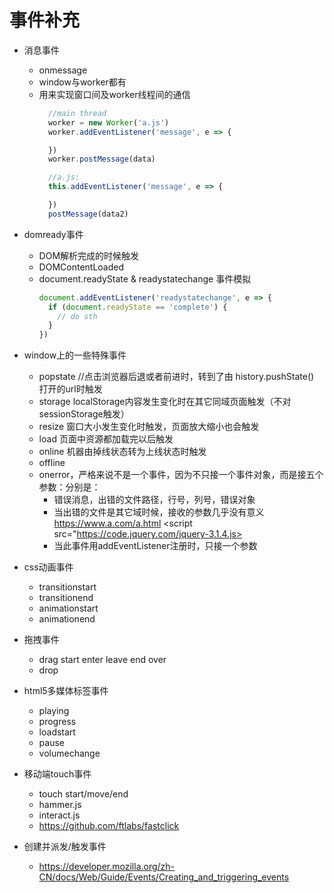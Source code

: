 # 事件补充

* 消息事件
  * onmessage
  * window与worker都有
  * 用来实现窗口间及worker线程间的通信
    ```js
      //main thread
      worker = new Worker('a.js')
      worker.addEventListener('message', e => {

      })
      worker.postMessage(data)

      //a.js:
      this.addEventListener('message', e => {

      })
      postMessage(data2)
    ```

* domready事件
  * DOM解析完成的时候触发
  * DOMContentLoaded
  * document.readyState & readystatechange 事件模拟
    ```js
    document.addEventListener('readystatechange', e => {
      if (document.readyState == 'complete') {
        // do sth
      }
    })
    ```

* window上的一些特殊事件
  * popstate //点击浏览器后退或者前进时，转到了由 history.pushState() 打开的url时触发
  * storage localStorage内容发生变化时在其它同域页面触发（不对sessionStorage触发）
  * resize 窗口大小发生变化时触发，页面放大缩小也会触发
  * load 页面中资源都加载完以后触发
  * online 机器由掉线状态转为上线状态时触发
  * offline
  * onerror，严格来说不是一个事件，因为不只接一个事件对象，而是接五个参数：分别是：
    * 错误消息，出错的文件路径，行号，列号，错误对象
    * 当出错的文件是其它域时候，接收的参数几乎没有意义
        https://www.a.com/a.html
          <script src="https://code.jquery.com/jquery-3.1.4.js>
    * 当此事件用addEventListener注册时，只接一个参数

* css动画事件
  * transitionstart
  * transitionend
  * animationstart
  * animationend

* 拖拽事件
  * drag start enter leave end over
  * drop

* html5多媒体标签事件
  * playing
  * progress
  * loadstart
  * pause
  * volumechange

* 移动端touch事件
  * touch start/move/end
  * hammer.js
  * interact.js
  * https://github.com/ftlabs/fastclick

* 创建并派发/触发事件
  * https://developer.mozilla.org/zh-CN/docs/Web/Guide/Events/Creating_and_triggering_events

